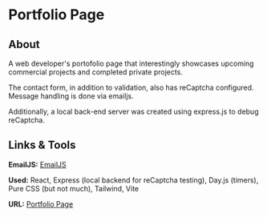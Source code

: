 # Portfolio Page

## About

A web developer's portofolio page that interestingly showcases upcoming commercial projects and completed private projects.

The contact form, in addition to validation, also has reCaptcha configured. Message handling is done via emailjs.

Additionally, a local back-end server was created using express.js to debug reCaptcha.

## Links & Tools

**EmailJS:** [EmailJS](https://www.emailjs.com/)

**Used:** React, Express (local backend for reCaptcha testing), Day.js (timers), Pure CSS (but not much), Tailwind, Vite

**URL:** [Portfolio Page](https://konrad-wojtylo.com/)
